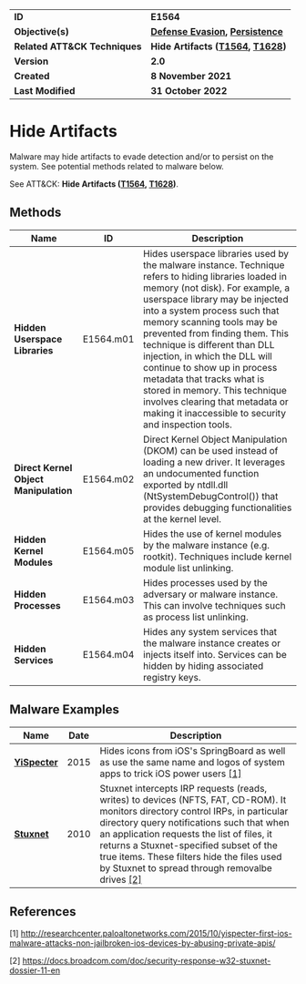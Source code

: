<table>
<tr>
<td><b>ID</b></td>
<td><b>E1564</b></td>
</tr>
<tr>
<td><b>Objective(s)</b></td>
<td><b><a href="../defense-evasion">Defense Evasion</a>, <a href="../persistence">Persistence</a></b></td>
</tr>
<tr>
<td><b>Related ATT&CK Techniques</b></td>
<td><b>Hide Artifacts (<a href="https://attack.mitre.org/techniques/T1564/">T1564</a>, <a href="https://attack.mitre.org/techniques/T1628/">T1628</a>)</b></td>
</tr>
<tr>
<td><b>Version</b></td>
<td><b>2.0</b></td>
</tr>
<tr>
<td><b>Created</b></td>
<td><b>8 November 2021</b></td>
</tr>
<tr>
<td><b>Last Modified</b></td>
<td><b>31 October 2022</b></td>
</tr>
</table>


Hide Artifacts
==============
Malware may hide artifacts to evade detection and/or to persist on the system. See potential methods related to malware below. 

See ATT&CK: **Hide Artifacts ([T1564](https://attack.mitre.org/techniques/T1564/), [T1628](https://attack.mitre.org/techniques/T1628/))**.

Methods
-------
|Name|ID|Description|
|---|---|---|
|**Hidden Userspace Libraries**|E1564.m01|Hides userspace libraries used by the malware instance. Technique refers to hiding libraries loaded in memory (not disk). For example, a userspace library may be injected into a system process such that memory scanning tools may be prevented from finding them. This technique is different than DLL injection, in which the DLL will continue to show up in process metadata that tracks what is stored in memory. This technique involves clearing that metadata or making it inaccessible to security and inspection tools.|
|**Direct Kernel Object Manipulation**|E1564.m02|Direct Kernel Object Manipulation (DKOM) can be used instead of loading a new driver. It leverages an undocumented function exported by ntdll.dll (NtSystemDebugControl()) that provides debugging functionalities at the kernel level.|
|**Hidden Kernel Modules**|E1564.m05|Hides the use of kernel modules by the malware instance (e.g. rootkit). Techniques include kernel module list unlinking.|
|**Hidden Processes**|E1564.m03|Hides processes used by the adversary or malware instance. This can involve techniques such as process list unlinking.|
|**Hidden Services**|E1564.m04|Hides any system services that the malware instance creates or injects itself into. Services can be hidden by hiding associated registry keys.|


Malware Examples
----------------
|Name|Date|Description|
|---|---|---|
|[**YiSpecter**](../xample-malware/yispecter.md)|2015|Hides icons from iOS's SpringBoard as well as use the same name and logos of system apps to trick iOS power users [[1]](#1)|
|[**Stuxnet**](../xample-malware/stuxnet.md)|2010|Stuxnet intercepts IRP requests (reads, writes) to devices (NFTS, FAT, CD-ROM). It monitors directory control IRPs, in particular directory query notifications such that when an application requests the list of files, it returns a Stuxnet-specified subset of the true items. These filters hide the files used by Stuxnet to spread through removalbe drives  [[2]](#2)|

References
----------
<a name="1">[1]</a> http://researchcenter.paloaltonetworks.com/2015/10/yispecter-first-ios-malware-attacks-non-jailbroken-ios-devices-by-abusing-private-apis/

<a name="2">[2]</a> https://docs.broadcom.com/doc/security-response-w32-stuxnet-dossier-11-en
